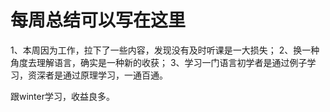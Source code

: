 # 每周总结可以写在这里

1、本周因为工作，拉下了一些内容，发现没有及时听课是一大损失；
2、换一种角度去理解语言，确实是一种新的收获；
3、学习一门语言初学者是通过例子学习，资深者是通过原理学习，一通百通。

跟winter学习，收益良多。
